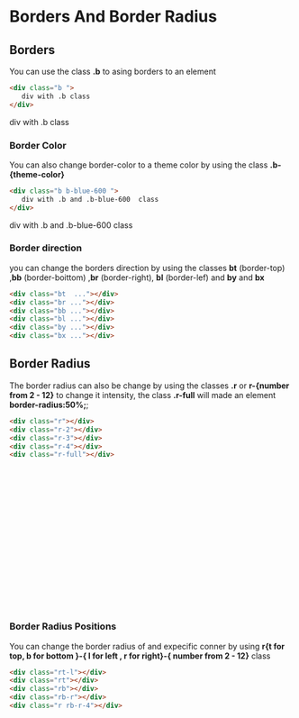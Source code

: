 # Borders And Border Radius

## Borders 

You can use  the class **.b** to asing borders to an element

```html
<div class="b ">
   div with .b class
</div>
```

<div class="b p-4 my-4">
  <span class="text-grey-600"> div with .b class</span>
</div>

### Border Color

You can also change border-color to a theme color by using the class **.b-{theme-color}**

```html
<div class="b b-blue-600 ">
   div with .b and .b-blue-600  class
</div>
```
<div class="b p-4 my-4 b-blue-600 ">
  <span class="text-grey-600">div with .b and .b-blue-600  class</span>
</div>

### Border direction

you can change the borders direction by using the classes **bt** (border-top) ,**bb** (border-boittom) ,**br**  (border-right), **bl**  (border-lef) and **by** and **bx**

```html
<div class="bt  ..."></div>
<div class="br ..."></div>
<div class="bb ..."></div>
<div class="bl ..."></div>
<div class="by ..."></div>
<div class="bx ..."></div>
```
<div class="p-4 b row my-4 justify-center" >
<div class="bt mr-4 p-4" style="background-color:#f0f0f0;"></div>
<div class="br mr-4 p-4" style="background-color:#f0f0f0;"></div>
<div class="bb mr-4 p-4" style="background-color:#f0f0f0;"></div>
<div class="bl mr-4 p-4" style="background-color:#f0f0f0;"></div>
<div class="by mr-4 p-4" style="background-color:#f0f0f0;"></div>
<div class="bx mr-4 p-4" style="background-color:#f0f0f0;"></div>
</div>
 
## Border Radius

The border radius can also be change by using the classes **.r** or **r-{number from 2 - 12}** to change it intensity, the class **.r-full**
will made an element **border-radius:50%;**;

```html
<div class="r"></div>
<div class="r-2"></div>
<div class="r-3"></div>
<div class="r-4"></div>
<div class="r-full"></div>

```

<div class="p-4 b row my-4 justify-center" >
<div class="b r mr-4 p-4" style="width:50px; height:50px"></div>
<div class="b r-2 mr-4 p-4" style="width:50px; height:50px"></div>
<div class="b r-3 mr-4 p-4" style="width:50px; height:50px"></div>
<div class="b r-4 mr-4 p-4" style="width:50px; height:50px"></div>
<div class="b r-full mr-4 p-4" style="width:50px; height:50px"></div>

</div>
 
 ### Border Radius Positions

 You can change the border radius of and expecific conner  by using 
 **r{t for top, b for bottom }-{ l for left , r for right}-{ number from 2 - 12}** class

```html
<div class="rt-l"></div>
<div class="rt"></div>
<div class="rb"></div>
<div class="rb-r"></div>
<div class="r rb-r-4"></div>

```


<div class="p-4 b row my-4 justify-center" >
<div class="b mr-4 rt-l" style="width:50px; height:50px"></div>
<div class="b mr-4 rt" style="width:50px; height:50px"></div>
<div class="b mr-4 rb" style="width:50px; height:50px"></div>
<div class="b mr-4 r rb-r-4" style="width:50px; height:50px"></div>
</div>